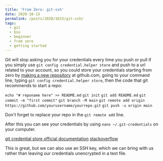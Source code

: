 ```yaml
---
title: 'From Zero: git-ssh'
date: 2020-10-15
permalink: /posts/2020/1015/git-ssh/
tags:
  - git
  - bio
  - beginner
  - from zero
  - getting started
---
```


Git will stop asking you for your credentials every time you push or pull if you simply use `git config credential.helper store` and push to a url related to your account, so you could store your credentials starting from zero by [making a new repository](https://docs.github.com/en/free-pro-team@latest/github/getting-started-with-github/create-a-repo) at github.com, going to your command line, typing `git config credential.helper store`, then the code that git recommends to start a repo:


`echo "# reponame here" >> README.md`
`git init`
`git add README.md`
`git commit -m "first commit"`
`git branch -M main`
`git remote add origin https://github.com/yourusername/yourrepo.git`
`git push -u origin main`

Don't forget to replace your repo in the `git remote add` line.

After this you can see your credentials by using `nano ~/.git-credentials` on your computer.

[git credential store official documentation](https://git-scm.com/docs/git-credential-store)
[stackoverflow](https://stackoverflow.com/questions/35942754/how-to-save-username-and-password-in-git-gitextension)

This is great, but we can also use an SSH key, which we can bring with us rather than leaving our credentials unencrypted in a text file.
